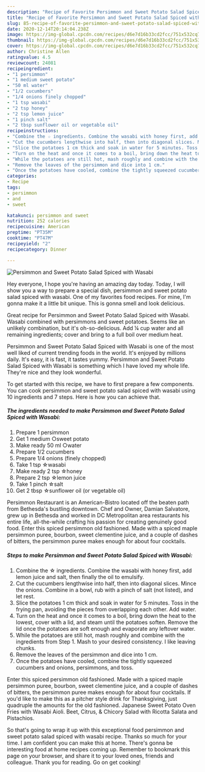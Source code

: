 ```yaml
---
description: "Recipe of Favorite Persimmon and Sweet Potato Salad Spiced with Wasabi"
title: "Recipe of Favorite Persimmon and Sweet Potato Salad Spiced with Wasabi"
slug: 85-recipe-of-favorite-persimmon-and-sweet-potato-salad-spiced-with-wasabi
date: 2020-12-14T20:14:04.238Z
image: https://img-global.cpcdn.com/recipes/d6e7d16b33cd2fcc/751x532cq70/persimmon-and-sweet-potato-salad-spiced-with-wasabi-recipe-main-photo.jpg
thumbnail: https://img-global.cpcdn.com/recipes/d6e7d16b33cd2fcc/751x532cq70/persimmon-and-sweet-potato-salad-spiced-with-wasabi-recipe-main-photo.jpg
cover: https://img-global.cpcdn.com/recipes/d6e7d16b33cd2fcc/751x532cq70/persimmon-and-sweet-potato-salad-spiced-with-wasabi-recipe-main-photo.jpg
author: Christine Allen
ratingvalue: 4.5
reviewcount: 24081
recipeingredient:
- "1 persimmon"
- "1 medium sweet potato"
- "50 ml water"
- "1/2 cucumbers"
- "1/4 onions finely chopped"
- "1 tsp wasabi"
- "2 tsp honey"
- "2 tsp lemon juice"
- "1 pinch salt"
- "2 tbsp sunflower oil or vegetable oil"
recipeinstructions:
- "Combine the ☆ ingredients. Combine the wasabi with honey first, add lemon juice and salt, then finally the oil to emulsify."
- "Cut the cucumbers lengthwise into half, then into diagonal slices. Mince the onions. Combine in a bowl, rub with a pinch of salt (not listed), and let rest."
- "Slice the potatoes 1 cm thick and soak in water for 5 minutes. Toss in the frying pan, avoiding the pieces from overlapping each other. Add water."
- "Turn on the heat and once it comes to a boil, bring down the heat to the lowest, cover with a lid, and steam until the potatoes soften. Remove the lid once the potatoes are soft enough and evaporate any leftover water."
- "While the potatoes are still hot, mash roughly and combine with the ingredients from Step 1. Mash to your desired consistency. I like leaving chunks."
- "Remove the leaves of the persimmon and dice into 1 cm."
- "Once the potatoes have cooled, combine the tightly squeezed cucumbers and onions, persimmons, and toss."
categories:
- Recipe
tags:
- persimmon
- and
- sweet

katakunci: persimmon and sweet 
nutrition: 252 calories
recipecuisine: American
preptime: "PT35M"
cooktime: "PT47M"
recipeyield: "2"
recipecategory: Dinner

---
```



![Persimmon and Sweet Potato Salad Spiced with Wasabi](https://img-global.cpcdn.com/recipes/d6e7d16b33cd2fcc/751x532cq70/persimmon-and-sweet-potato-salad-spiced-with-wasabi-recipe-main-photo.jpg)

Hey everyone, I hope you're having an amazing day today. Today, I will show you a way to prepare a special dish, persimmon and sweet potato salad spiced with wasabi. One of my favorites food recipes. For mine, I'm gonna make it a little bit unique. This is gonna smell and look delicious.

Great recipe for Persimmon and Sweet Potato Salad Spiced with Wasabi. Wasabi combined with persimmons and sweet potatoes. Seems like an unlikely combination, but it&#39;s oh-so-delicious. Add ¼ cup water and all remaining ingredients; cover and bring to a full boil over medium heat.

Persimmon and Sweet Potato Salad Spiced with Wasabi is one of the most well liked of current trending foods in the world. It's enjoyed by millions daily. It's easy, it is fast, it tastes yummy. Persimmon and Sweet Potato Salad Spiced with Wasabi is something which I have loved my whole life. They're nice and they look wonderful.


To get started with this recipe, we have to first prepare a few components. You can cook persimmon and sweet potato salad spiced with wasabi using 10 ingredients and 7 steps. Here is how you can achieve that.

<!--inarticleads1-->

##### The ingredients needed to make Persimmon and Sweet Potato Salad Spiced with Wasabi:

1. Prepare 1 persimmon
1. Get 1 medium ○sweet potato
1. Make ready 50 ml ○water
1. Prepare 1/2 cucumbers
1. Prepare 1/4 onions (finely chopped)
1. Take 1 tsp ☆wasabi
1. Make ready 2 tsp ☆honey
1. Prepare 2 tsp ☆lemon juice
1. Take 1 pinch ☆salt
1. Get 2 tbsp ☆sunflower oil (or vegetable oil)


Persimmon Restaurant is an American-Bistro located off the beaten path from Bethesda&#39;s bustling downtown. Chef and Owner, Damian Salvatore, grew up in Bethesda and worked in DC Metropolitan area restaurants his entire life, all-the-while crafting his passion for creating genuinely good food. Enter this spiced persimmon old fashioned. Made with a spiced maple persimmon puree, bourbon, sweet clementine juice, and a couple of dashes of bitters, the persimmon puree makes enough for about four cocktails. 

<!--inarticleads2-->

##### Steps to make Persimmon and Sweet Potato Salad Spiced with Wasabi:

1. Combine the ☆ ingredients. Combine the wasabi with honey first, add lemon juice and salt, then finally the oil to emulsify.
1. Cut the cucumbers lengthwise into half, then into diagonal slices. Mince the onions. Combine in a bowl, rub with a pinch of salt (not listed), and let rest.
1. Slice the potatoes 1 cm thick and soak in water for 5 minutes. Toss in the frying pan, avoiding the pieces from overlapping each other. Add water.
1. Turn on the heat and once it comes to a boil, bring down the heat to the lowest, cover with a lid, and steam until the potatoes soften. Remove the lid once the potatoes are soft enough and evaporate any leftover water.
1. While the potatoes are still hot, mash roughly and combine with the ingredients from Step 1. Mash to your desired consistency. I like leaving chunks.
1. Remove the leaves of the persimmon and dice into 1 cm.
1. Once the potatoes have cooled, combine the tightly squeezed cucumbers and onions, persimmons, and toss.


Enter this spiced persimmon old fashioned. Made with a spiced maple persimmon puree, bourbon, sweet clementine juice, and a couple of dashes of bitters, the persimmon puree makes enough for about four cocktails. If you&#39;d like to make this as a pitcher style drink for Thanksgiving, just quadruple the amounts for the old fashioned. Japanese Sweet Potato Oven Fries with Wasabi Aioli. Beet, Citrus, &amp; Chicory Salad with Ricotta Salata and Pistachios. 

So that's going to wrap it up with this exceptional food persimmon and sweet potato salad spiced with wasabi recipe. Thanks so much for your time. I am confident you can make this at home. There's gonna be interesting food at home recipes coming up. Remember to bookmark this page on your browser, and share it to your loved ones, friends and colleague. Thank you for reading. Go on get cooking!
